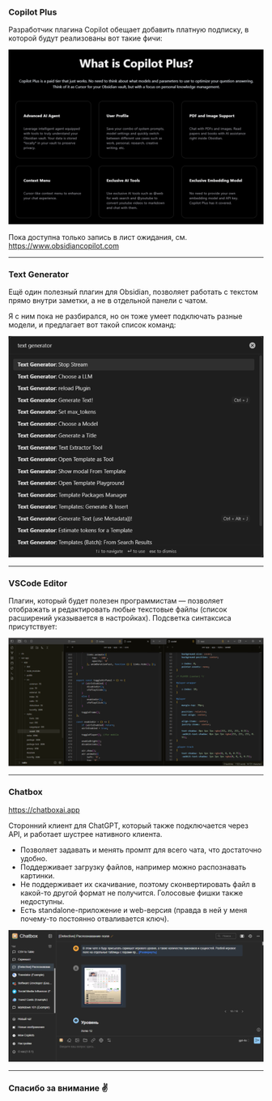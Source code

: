 

### Copilot Plus

Разработчик плагина Copilot обещает добавить платную подписку, в которой будут реализованы вот такие фичи:

![](img/20250109184456.png)

Пока доступна только запись в лист ожидания, см. https://www.obsidiancopilot.com

---

### Text Generator

Ещё один полезный плагин для Obsidian, позволяет работать с текстом прямо внутри заметки, а не в отдельной панели с чатом.

Я с ним пока не разбирался, но он тоже умеет подключать разные модели, и предлагает вот такой список команд:

![](img/20250116143029.png)

---

### VSCode Editor

Плагин, который будет полезен программистам — позволяет отображать и редактировать любые текстовые файлы (список расширений указывается в настройках). Подсветка синтаксиса присутствует:

![](img/20250115161211.png)

---

### Chatbox
https://chatboxai.app

Сторонний клиент для ChatGPT, который также подключается через API, и работает шустрее нативного клиента.
- Позволяет задавать и менять промпт для всего чата, что достаточно удобно.
- Поддерживает загрузку файлов, например можно распознавать картинки.
- Не поддерживает их скачивание, поэтому сконвертировать файл в какой-то другой формат не получится. Голосовые фишки также недоступны.
- Есть standalone-приложение и web-версия (правда в ней у меня почему-то постоянно отваливается ключ).

![](img/20250115161602.png)

---

### Спасибо за внимание ✌️
